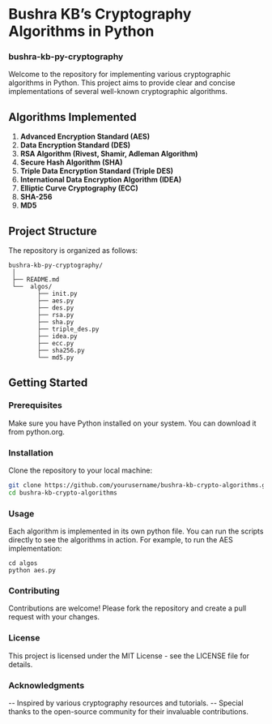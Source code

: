 # Bushra KB’s Cryptography Algorithms in Python
### bushra-kb-py-cryptography

Welcome to the repository for implementing various cryptographic algorithms in Python. This project aims to provide clear and concise implementations of several well-known cryptographic algorithms.

## Algorithms Implemented

1. **Advanced Encryption Standard (AES)**
2. **Data Encryption Standard (DES)**
3. **RSA Algorithm (Rivest, Shamir, Adleman Algorithm)**
4. **Secure Hash Algorithm (SHA)**
5. **Triple Data Encryption Standard (Triple DES)**
6. **International Data Encryption Algorithm (IDEA)**
7. **Elliptic Curve Cryptography (ECC)**
8. **SHA-256**
9. **MD5**

## Project Structure

The repository is organized as follows:
```
bushra-kb-py-cryptography/
 │
 ├── README.md
 └──  algos/
        ├── init.py
        ├── aes.py
        ├── des.py
        ├── rsa.py
        ├── sha.py
        ├── triple_des.py
        ├── idea.py
        ├── ecc.py
        ├── sha256.py
        └── md5.py
```
## Getting Started

### Prerequisites

Make sure you have Python installed on your system. You can download it from python.org.

### Installation

Clone the repository to your local machine:
```bash
git clone https://github.com/yourusername/bushra-kb-crypto-algorithms.git
cd bushra-kb-crypto-algorithms
```
### Usage
Each algorithm is implemented in its own python file. You can run the scripts directly to see the algorithms in action. For example, to run the AES implementation:
```
cd algos
python aes.py
```
### Contributing
Contributions are welcome! Please fork the repository and create a pull request with your changes.

### License
This project is licensed under the MIT License - see the LICENSE file for details.

### Acknowledgments
-- Inspired by various cryptography resources and tutorials.
-- Special thanks to the open-source community for their invaluable contributions.
